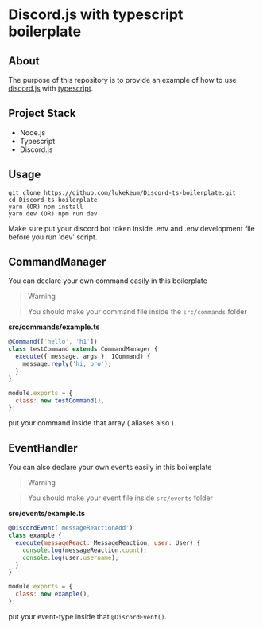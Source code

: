# Discord.js with typescript boilerplate

## About

The purpose of this repository is to provide an example of how to use [discord.js](https://discord.js.org) with [typescript](https://www.typescriptlang.org/).

## Project Stack

- Node.js
- Typescript
- Discord.js

## Usage

```
git clone https://github.com/lukekeum/Discord-ts-boilerplate.git
cd Discord-ts-boilerplate
yarn (OR) npm install
yarn dev (OR) npm run dev
```

Make sure put your discord bot token inside .env and .env.development file before you run 'dev' script.

## CommandManager

You can declare your own command easily in this boilerplate

> Warning

> You should make your command file inside the `src/commands` folder

**src/commands/example.ts**

```javascript
@Command(['hello', 'h1'])
class testCommand extends CommandManager {
  execute({ message, args }: ICommand) {
    message.reply('hi, bro');
  }
}

module.exports = {
  class: new testCommand(),
};
```

put your command inside that array ( aliases also ).

## EventHandler

You can also declare your own events easily in this boilerplate

> Warning

> You should make your event file inside `src/events` folder

**src/events/example.ts**

```javascript
@DiscordEvent('messageReactionAdd')
class example {
  execute(messageReact: MessageReaction, user: User) {
    console.log(messageReaction.count);
    console.log(user.username);
  }
}

module.exports = {
  class: new example(),
};
```

put your event-type inside that `@DiscordEvent()`.
